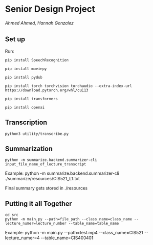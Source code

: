 # Senior Design Project

###### Ahmed Ahmed, Hannah Gonzalez

## Set up

Run: 
```
pip install SpeechRecognition 
```
```
pip install moviepy 
```
```
pip install pydub 
```
```
pip install torch torchvision torchaudio --extra-index-url https://download.pytorch.org/whl/cu113
```
```
pip install transformers
```
```
pip install openai
```

## Transcription
```
python3 utility/transcribe.py 
```

## Summarization
```
python -m summarize.backend.summarizer-cli input_file_name_of_lecture_transcript
```
Example: python -m summarize.backend.summarizer-cli ./summarize/resources/CIS521_L1.txt

Final summary gets stored in ./resources

## Putting it all Together

```
cd src
python -m main.py --path=file_path --class_name=class_name --lecture_numer=lecture_number --table_name=table_name
```

Example: python -m main.py --path=test.mp4 --class_name=CIS521 --lecture_numer=4 --table_name=CIS400401